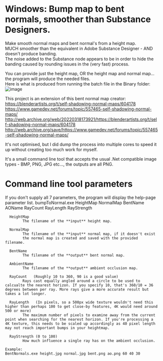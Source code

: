 # Windows: Bump map to bent normals, smoother than Substance Designers.
Make smooth normal maps and bent normal's from a height map.                   
MUCH smoother than the equivalent in Adobe Substance Designer - AND doesn't produce banding.                               
The noise added to the Substance node appears to be in order to hide the banding caused by rounding issues in the (very fast) process.

You can provide just the height map, OR the height map and normal map... the program will produce the needed files.           
Here is what is produced from running the batch file in the Binary folder:
![image](https://user-images.githubusercontent.com/1586332/159546304-d49ebb8f-7012-4c4a-8b68-616f66dd65ba.png)


This project is an extension of this bent normal map creator:                  
https://blenderartists.org/t/self-shadowing-normal-maps/604178           
https://www.gamedev.net/forums/topic/557465-self-shadowing-normal-maps/          
http://web.archive.org/web/20220318173921/https://blenderartists.org/t/self-shadowing-normal-maps/604178               
http://web.archive.org/save/https://www.gamedev.net/forums/topic/557465-self-shadowing-normal-maps/              

It's not optimised, but I did dump the process into multiple cores to speed it up without creating too much work for myself.                  
                   
It's a small command line tool that accepts the usual .Net compatible image types - BMP, PNG, JPG etc..., the outputs are all PNG.                  


# Command line tool parameters
If you don't supply all 7 parameters, the program will display the help-page parameter list.
    bumpToNormal.exe HeightMap NormalMap BentName AOName RayCount RayLength RayStrength

      HeightMap
            The filename of the **input** height map.

      NormalMap
            The filename of the **input** normal map, if it doesn't exist
            the normal map is created and saved with the provided filename.

      BentName
            The filename of the **output** bent normal map.

      AmbientName
            The filename of the **output** ambient occlusion map.

      RayCount   (Roughly 10 to 360, 90 is a good value)
            Rays cast equally angled around a circle to be used to calcualte the nearest horizon. If you specify 10, that's 360/10 = 36 degrees between per ray. More rays give a more accurate result but takes a lot longer.

      RayLength   (In pixels, so a 500px wide texture wouldn't need this higher than perhaps 100 to get close-by features, 4K would need around 500 or more)
            The maximum number of pixels to examine away from the current point when searching for the nearest horizon. If you're processing a 4K texture, this needs to be scaled up accordingly as 40 pixel length may not reach important bumps in your heightmap.

      RayStrength (0 to 100)
            How much influence a single ray has on the ambient occlusion.

    Example:
    BentNormals.exe height.jpg normal.jpg bent.png ao.png 60 40 30
